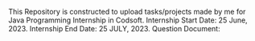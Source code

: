 This Repository is constructed to upload tasks/projects made by me for Java Programming Internship in Codsoft. Internship Start Date: 25 June, 2023. Internship End Date: 25 JULY, 2023.
Question Document:
